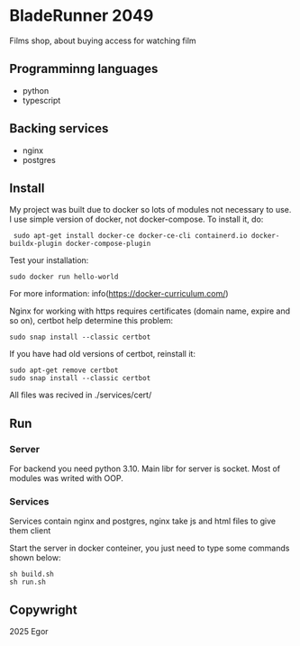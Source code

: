 # BladeRunner 2049

Films shop, about buying access for watching film 

## Programminng languages

- python
- typescript

## Backing services

- nginx
- postgres

## Install

My project was built due to docker so lots of modules not necessary to use. I use simple version of docker, not docker-compose. To install it, do:		

```
 sudo apt-get install docker-ce docker-ce-cli containerd.io docker-buildx-plugin docker-compose-plugin
```

Test your installation:

```
sudo docker run hello-world
```
For more information: info(https://docker-curriculum.com/)

Nginx for working with https requires certificates (domain name, expire and so on), certbot help determine this problem:

```
sudo snap install --classic certbot
```

If you have had old versions of certbot, reinstall it:

```
sudo apt-get remove certbot
sudo snap install --classic certbot
```
All files was recived in ./services/cert/

## Run

### Server
For backend you need python 3.10. Main libr for server is socket. Most of modules was writed with OOP.

### Services
Services contain nginx and postgres, nginx take js and html files to give them client

Start the server in docker conteiner, you just need to type some commands shown below:

```
sh build.sh
sh run.sh 
```

## Copywright

2025 Egor